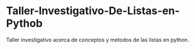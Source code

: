 # Taller-Investigativo-De-Listas-en-Pythob
Taller investigativo acerca de conceptos y metodos de las listas en python.
